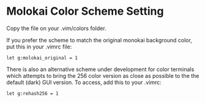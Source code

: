 

# Molokai Color Scheme Setting

Copy the file on your .vim/colors folder.

If you prefer the scheme to match the original monokai background color, put this in your .vimrc file:
```
let g:molokai_original = 1
```

There is also an alternative scheme under development for color terminals which attempts to bring the 256 color version as close as possible to the the default (dark) GUI version. To access, add this to your .vimrc:
```
let g:rehash256 = 1
```

